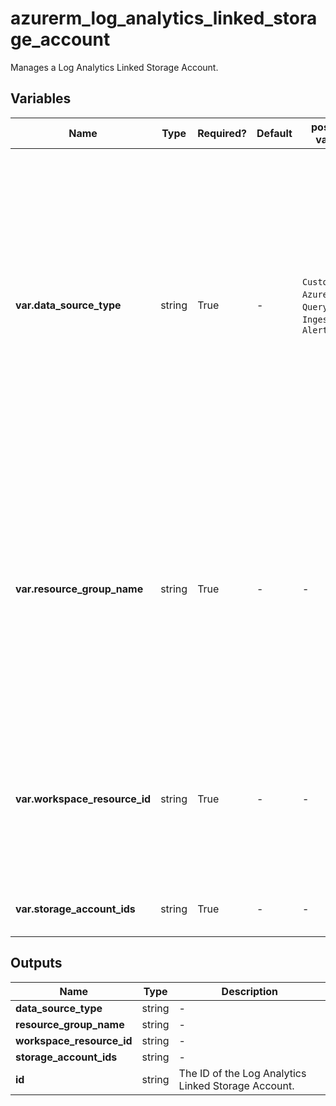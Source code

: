 # azurerm_log_analytics_linked_storage_account

Manages a Log Analytics Linked Storage Account.

## Variables

| Name | Type | Required? | Default  | possible values | Description |
| ---- | ---- | --------- | -------- | ----------- | ----------- |
| **var.data_source_type** | string | True | -  |  `CustomLogs`, `AzureWatson`, `Query`, `Ingestion`, `Alerts`  | The data source type which should be used for this Log Analytics Linked Storage Account. Possible values are `CustomLogs`, `AzureWatson`, `Query`, `Ingestion` and `Alerts`. Changing this forces a new Log Analytics Linked Storage Account to be created. | 
| **var.resource_group_name** | string | True | -  |  -  | The name of the Resource Group where the Log Analytics Linked Storage Account should exist. Changing this forces a new Log Analytics Linked Storage Account to be created. | 
| **var.workspace_resource_id** | string | True | -  |  -  | The resource ID of the Log Analytics Workspace. Changing this forces a new Log Analytics Linked Storage Account to be created. | 
| **var.storage_account_ids** | string | True | -  |  -  | The storage account resource ids to be linked. | 



## Outputs

| Name | Type | Description |
| ---- | ---- | --------- | 
| **data_source_type** | string  | - | 
| **resource_group_name** | string  | - | 
| **workspace_resource_id** | string  | - | 
| **storage_account_ids** | string  | - | 
| **id** | string  | The ID of the Log Analytics Linked Storage Account. | 